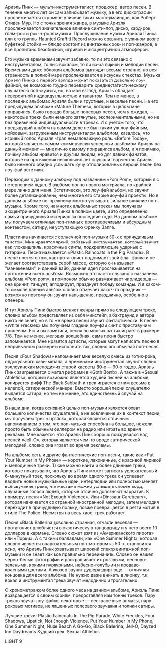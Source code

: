 Ариэль Пинк — мульти-инструменталист, продюсер, автор песен. В течение многих лет он сам записывает музыку, а в его дискографии прослеживается огромное влияние таких мастермайндов, как Роберт Стивен Мур. Но с точки зрения жанра, в музыке Ариэля прослеживается значительное влияние синти-поп, диско, хард-рок, глэм-рок и рок-н-ролл музыки. Прослушивание музыки Ариэля Пинка или его группы Haunted Graffiti Record можно сравнить с ужином возле буфетной стойки — блюдо состоит из винтажных рок- и поп-жанров, а всё пропитано безобидной, игривой и эксцентричной атмосферой.

Его музыка временами звучит забавно, то ли это связано с инструменталом, то ли с вокалом, то ли из-за лирики и мелодий песен. Временами даже обложки альбомов выглядят весьма странно, но вся странность в полной мере прослеживается в искусных текстах. Музыка Ариэля Пинка с первого взляда может показаться довольно лоу-файной, ее возможно трудно переварить среднестатистическому слушателю поп-музыки, но, на мой взгляд, Ариэль обладает невероятной индивидуальностью и талантом. Тем не менее, в последних альбомах Ариэля были и грустные, и веселые песни. На его предыдущем альбоме «Mature Themes», который в целом мне понравился, было гораздо больше попсовых песен, чем я ожидал, — некоторые треки были немного затянутые, экспериментальными, но не без привычной индивидуальности в треках. И с учетом того, что предыдущий альбом на самом деле не был таким уж лоу-файным, нойзовым, загруженным инструменталом альбомом, казалось, что игривый голос Ариэля играл немаловажную роль. «Before Today», который является самым коммерчески успешным альбомом Ариэля на данный момент — мне лично самому понравился альбом, и я понимаю, почему альбом нравится и другим людям, но для давних фанатов, которые на протяжении нескольких лет слушали творчество Ариэля, было немного обидно услышать кучу отполированных версий песен без лоу-фай эстетики.

Переходим к данному альбому под названием «Pom Pom», который я с нетерпением ждал. В альбоме полно нового материала, по крайней мере лично для меня. Эстетически, это лоу-фай альбом, но звучит более детализированно, чем многие его старые лоу-фай проекты. Но в данном альбоме по-прежнему можно услышать сильное влияние поп-музыки. Кроме того, на многих альбомных треках мы получаем эксцентричного Ариэля Пинка в полном цвете, и это определенно самый причудливый материал за последние годы. На данном альбоме мы получаем отличные поп-гимны с противоречивым и абсурдным контекстом, сатиру, не уступающую Фрэнку Заппе.

Пластинка начинается с солнечной поп-музыки 60-х с причудливым твистом. Мне нравятся яркий, забавный инструментал, который звучит как глокеншпиль, красочные синты, подкрепляющие ударные с гитарами. Песня называется «Plastic Raincoats in the Pig Parade». В песне поется о том, как протагонист поднимает свой флаг фрика и не желает соответствовать серой массе, которую он называет "манекенами", и данный вайб, данная идея прослеживается на протяжении всего альбома. Возможно это как-то связано с названием альбома «Pom pom», а помпоном обычно размахивает чирлидерша — она кричит, танцует, аплодирует, празднует победу команды. И в каком-то смысле данный альбом словно отмечает какой-то праздник — возможно поэтому он звучит напыщенно, празднично, особенно в опенере.

И тут Ариэль Пинк быстро меняет жанры прямо на следующем треке, словно альбом представляет из себя микстейп, а бэкграунд и автора никто не знает, но в то же время песни звучит фантастически. В песне «White Freckles» мы получаем гладкий лоу-фай синт с приставучим припевом. Если вы заметили, песня во многих частях играет в размере 7/8. Тем не менее, мелодия волшебная, сама песня быстро запоминается. Мне нравятся артисты, которые могут написать песню в непривычном размере и исполнить так, словно это обычная поп-песня.

Песня «Four Shadows» напоминает мне веселую смесь из готик-рока, олдскульного хэви-метала, а временами инструментал звучит словно хэллоуинская мелодия из старой кассеты 80-х — 90-х годов. Ариэль Пинк заигрывается с метал риффами в «Goth Bomb». А также в «Sexual Athletics», который возможно является худшей песней на альбоме, копируется рифф The Black Sabbath и трек играется с ним весьма в нелепой, сатирической манере. Вместо хорошей песни слушателю выдается сатира, но тем не менее, это единственный случай на альбоме.

В наши дни, когда основной целью поп-музыки является охват большего количества слушателей, а не вовлечение их в контекст песни, мы получаем трек «Lipstick», которая является отличным напоминанием о том, что поп-музыка способна на большее, нежели просто быть обычным филлером на радио или играть во время рекламы. Мне кажется, что Ариэль Пинк хорошо поиздевался над песней «Jell-O», которая является чем-то вроде сатирической мелодией, словно она играет во время рекламы.

На альбоме есть и другие фантастические поп-песни, такие как «Put Your Number in My Phone» — короткие, лаконичные, с красивой лирикой и мелодичные треки. Также можно найти и более длинные треки, которые показывают, что Ариэль Пинк может записать увлекательный 6-минутный трек, поскольку во время одного трека он успевает вводить новые музыкальные идеи, интерлюдии или полностью меняет всё звучание трека, что местами можно услышать спокен ворд, случайные голоса людей, которые отлично дополняют нарратив. К примеру, песня «Not Enough Violence». Или «Dinosaur Carebears», которая начинается со странной иностранной мелодии, затем мелодия переходит в причудливую польку, позже превращается в регги мотив в стиле The Police. Несмотря на весь хаос, трек работает.

Песня «Black Ballerina довольно странная, отчасти веселая — протагонист влюбляется в экзотическую танцовщицу и у него всего 10 долларов в кармане. Словно сюжет взят из «Американского пирога» или «Порки». А с такими балладами, как «One Summer Night», которая словно является очаровательным поп-мотивом из 50-х, становится ясно, что Ариэль Пинк охватывает широкий спектр винтажной поп-музыки и он знает как все правильно переиначить. Словно он нашел черно-белые фотографии и раскрашивает их розовыми, неоново-зелеными, яркими пурпурными, небесно-голубыми и кроваво-красными цветами. А клозер звучит душераздирающе — отличная концовка для всего альбома. Не нужно даже вникать в лирику, т.к. вокал и инструментал трека звучат мелодично и трогательно.

С хронометражом более одного часа на данном альбоме, Ариэль Пинк возвращается к своим корням, предоставляя нам тонны треков. Пару треков звучат лоу-файно, некоторые — неограненные алмазы, пару роковых мотивов, не лишенных попсового звучания и толики сатиры.

Лучшие треки: Plastic Raincoats In The Pig Parade, White Freckles, Four Shadows, Lipstick, Not Enough Violence, Put Your Number In My Phone, One Summer Night, Nude Beach A Go-Go, Black Ballerina, Jell-O, Dayzed Inn Daydreams
Худший трек: Sexual Athletics

LIGHT 9
